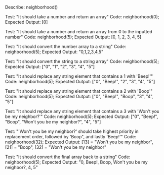 Describe: neighborhood()

Test: "It should take a number and return an array"
Code:
neighborhood(0);
Expected Output: [0]

Test: "It should take a number and return an array from 0 to the inputted number"
Code:
neighborhood(5);
Expected Output: [0, 1, 2, 3, 4, 5]

Test: "It should convert the number array to a string"
Code:
neighborhood(5);
Expected Output: "0,1,2,3,4,5"

Test: "It should convert the string to a string array"
Code:
neighborhood(5);
Expected Output: ["0", "1", "2", "3", "4", "5"]

Test: "It should replace any string element that contains a 1 with 'Beep!'"
Code:
neighborhood(5);
Expected Output: ["0", "Beep!", "2", "3", "4", "5"]

Test: "It should replace any string element that contains a 2 with 'Boop'"
Code:
neighborhood(5);
Expected Output: ["0", "Beep!", "Boop", "3", "4", "5"]

Test: "It should replace any string element that contains a 3 with 'Won't you be my neighbor?'"
Code:
neighborhood(5);
Expected Output: ["0", "Beep!", "Boop", "Won't you be my neighbor?", "4", "5"]

Test: "'Won't you be my neighbor?' should take highest priority in replacement order, followed by 'Boop", and lastly 'Beep!'"
Code:
neighborhood(32);
Expected Output: [13] = "Won't you be my neighbor", [21] = "Boop", [32] = "Won't you be my neighbor"

Test: "It should convert the final array back to a string"
Code:
neighborhood(5);
Expected Output: "0, Beep!, Boop, Won't you be my neighbor?, 4, 5"